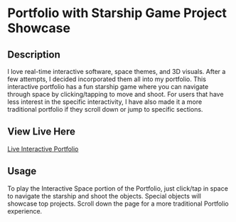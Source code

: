 # Portfolio with Starship Game Project Showcase

## Description

I love real-time interactive software, space themes, and 3D visuals.  After a few attempts, I decided incorporated them all into my portfolio.
This interactive portfolio has a fun starship game where you can navigate through space by clicking/tapping to move and shoot.
For users that have less interest in the specific interactivity, I have also made it a more traditional portfolio if they scroll down or jump to specific sections.

## View Live Here

[Live Interactive Portfolio](https://thefrank86.github.io/Portfolio/)

## Usage

To play the Interactive Space portion of the Portfolio, just click/tap in space to navigate the starship and shoot the objects.  Special objects will showcase top projects. Scroll down the page for a more traditional Portfolio experience.
